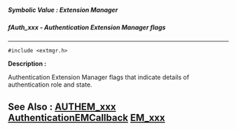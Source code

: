##### Symbolic Value : Extension Manager
##### fAuth_xxx - Authentication Extension Manager flags
---
```
#include <extmgr.h>
```
**Description :**

Authentication Extension Manager flags that indicate details of authentication 
role and state.

**See Also :**
[AUTHEM_xxx](/domino-c-api-docs/reference/Symb/AUTHEM_xxx)
[AuthenticationEMCallback](/domino-c-api-docs/reference/Func/AuthenticationEMCallback)
[EM_xxx](/domino-c-api-docs/reference/Symb/EM_xxx)
---
